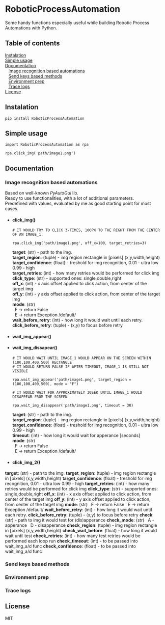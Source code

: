 # RoboticProcessAutomation
Some handy functions especially useful while building Robotic Process Automations with Python.

## Table of contents

[Instalation](#instalation) <br />
[Simple usage](#simple-usage) <br />
[Documentation](#documentation) <br />
&ensp; [Image recognition based automations](#image-recognition-based-automations) <br />
&ensp; [Send keys based methods](#send-keys-based-methods) <br />
&ensp; [Environment prep](#environment-prep) <br />
&ensp; [Trace logs](#trace-logs) <br />
[License](#license)

## Instalation
```
pip install RoboticProcessAutomation
```

## Simple usage
```
import RoboticProcessAutomation as rpa

rpa.click_img('path/image1.png')
```

## Documentation

### Image recognition based automations
Based on well-known *PyAutoGui* lib. <br />
Ready to use functionalities, with a lot of additional parameters. <br />
Predefined with values, evaluated by me as good starting point for most cases.

* #### click_img()
  ```
  # IT WOULD TRY TO CLICK 3-TIMES, 100PX TO THE RIGHT FROM THE CENTER OF AN IMAGE_1:

  rpa.click_img('path/image1.png', off_x=100, target_retries=3)
  ```

  <strong>target</strong>: (str) - path to the img. <br />
  <strong>target_region</strong>: (tuple) - img region rectangle in [pixels] (x,y,width,height) <br />
  <strong>target_confidence</strong>: (float) - treshold for img recognition, 0.01 - ultra low 0.99 - high <br />
  <strong>target_retries</strong>: (int) - how many retries would be performed for click img <br />
  <strong>click_type</strong>: (str) - supported ones: single,double,right <br />
  <strong>off_x</strong>: (int) - x axis offset applied to click action, from center of the target img  <br />
  <strong>off_y</strong>: (int) - y axis offset applied to click action, from center of the target img  <br />
  <strong>mode</strong>: (str) <br />
  &nbsp; F -> return False  <br />
  &nbsp; E -> return Exception /default/ <br />
  <strong>wait_before_retry</strong>: (int) - how long it would wait until each retry. <br />
  <strong>click_before_retry</strong>: (tuple) - (x,y) to focus before retry <br />

* #### wait_img_appear()
* #### wait_img_dissapear()
  ```
  # IT WOULD WAIT UNTIL IMAGE_1 WOULD APPEAR ON THE SCREEN WITHIN (100,100,400,500) RECTANGLE
  # IT WOULD RETURN FALSE IF AFTER TIMEOUT, IMAGE_1 IS STILL NOT VISIBLE
  
  rpa.wait_img_appear('path/image1.png', target_region = (100,100,400,500), mode = "F")
  
  # IT WOULD WAIT FOR APPROXIMATELY 30SEK UNTIL IMAGE_1 WOULD DISAPPEAR FROM THE SCREEN
  
  rpa.wait_img_disappear('path/image1.png', timeout = 30)
  ```
  <strong>target</strong>: (str) - path to the img. <br />
  <strong>target_region</strong>: (tuple) - img region rectangle in [pixels] (x,y,width,height) <br />
  <strong>target_confidence</strong>: (float) - treshold for img recognition, 0.01 - ultra low 0.99 - high <br />
  <strong>timeout</strong>: (int) - how long it would wait for apperance [seconds]  <br />
  <strong>mode</strong>: (str) <br />
  &nbsp;  F -> return False <br />
  &nbsp;  E -> return Exception /default/ <br />
  
* #### click_img_2()

<strong>target</strong>: (str) - path to the img.
<strong>target_region</strong>: (tuple) - img region rectangle in [pixels] (x,y,width,height)
<strong>target_confidence</strong>: (float) - treshold for img recognition, 0.01 - ultra low 0.99 - high
<strong>target_retries</strong>: (int) - how many retries would be performed for click img
<strong>click_type</strong>: (str) - supported ones: single,double,right
<strong>off_x</strong>: (int) - x axis offset applied to click action, from center of the target img 
<strong>off_y</strong>: (int) - y axis offset applied to click action, from center of the target img 
<strong>mode</strong>: (str)
&nbsp;   F -> return False 
&nbsp;   E -> return Exception /default/
<strong>wait_before_retry</strong>: (int) - how long it would wait until each retry.
<strong>click_before_retry</strong>: (tuple) - (x,y) to focus before retry
<strong>check</strong>: (str) - path to img it would test for (dis)apperance
<strong>check_mode</strong>: (str)
 &nbsp;  A - apperance
 &nbsp;  D - disapperance
<strong>check_region</strong>: (tuple) - img region rectangle in [pixels] (x,y,width,height)
<strong>check_wait_before</strong>: (float) - how long it would wait until test
<strong>check_retries</strong>: (int) - how many test retries would be performed each loop run
<strong>check_timeout</strong>: (int) - to be passed into wait_img_a/d func 
<strong>check_confidence</strong>: (float) - to be passed into wait_img_a/d func 
    


### Send keys based methods

### Environment prep

### Trace logs

## License
MIT
